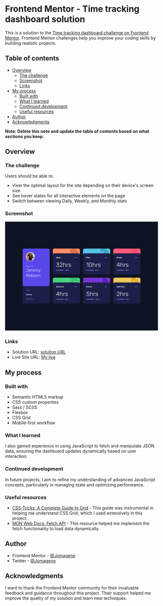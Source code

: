 # Frontend Mentor - Time tracking dashboard solution

This is a solution to the [Time tracking dashboard challenge on Frontend Mentor](https://www.frontendmentor.io/challenges/time-tracking-dashboard-UIQ7167Jw). Frontend Mentor challenges help you improve your coding skills by building realistic projects.

## Table of contents

- [Overview](#overview)
  - [The challenge](#the-challenge)
  - [Screenshot](#screenshot)
  - [Links](#links)
- [My process](#my-process)
  - [Built with](#built-with)
  - [What I learned](#what-i-learned)
  - [Continued development](#continued-development)
  - [Useful resources](#useful-resources)
- [Author](#author)
- [Acknowledgments](#acknowledgments)

**Note: Delete this note and update the table of contents based on what sections you keep.**

## Overview

### The challenge

Users should be able to:

- View the optimal layout for the site depending on their device's screen size
- See hover states for all interactive elements on the page
- Switch between viewing Daily, Weekly, and Monthly stats

### Screenshot

![](./screenshot.png)

### Links

- Solution URL: [solution URL](https://www.frontendmentor.io/solutions/time-tracking-dashboard-with-html-sass-and-javascriptasync-await-zbZLlwfE2-)
- Live Site URL: [My live](https://jomagene.github.io/time-tracking-dashboard/)

## My process

### Built with

- Semantic HTML5 markup
- CSS custom properties
- Sass / SCSS
- Flexbox
- CSS Grid
- Mobile-first workflow

### What I learned

I also gained experience in using JavaScript to fetch and manipulate JSON data, ensuring the dashboard updates dynamically based on user interaction.

### Continued development

In future projects, I aim to refine my understanding of advanced JavaScript concepts, particularly in managing state and optimizing performance.

### Useful resources

- [CSS-Tricks: A Complete Guide to Grid](https://css-tricks.com/snippets/css/complete-guide-grid/) - This guide was instrumental in helping me understand CSS Grid, which I used extensively in this project.
- [MDN Web Docs: Fetch API](https://developer.mozilla.org/en-US/docs/Web/API/Fetch_API) - This resource helped me implement the fetch functionality to load data dynamically.

## Author

- Frontend Mentor - [@Jomagene](https://www.frontendmentor.io/profile/Jomagene)
- Twitter - [@Jomagene](https://www.twitter.com/Jomagene)

## Acknowledgments

I want to thank the Frontend Mentor community for their invaluable feedback and guidance throughout this project. Their support helped me improve the quality of my solution and learn new techniques.
